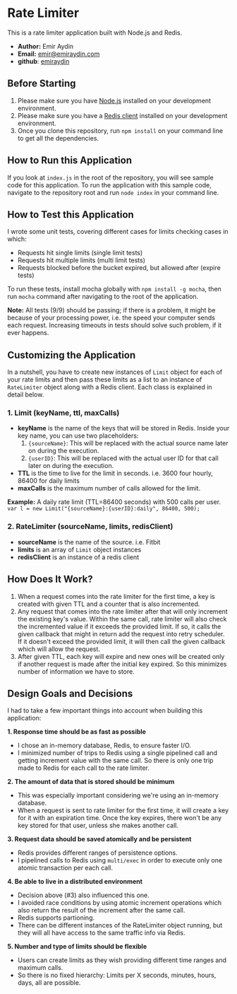 # Rate Limiter
This is a rate limiter application built with Node.js and Redis.

* **Author:** Emir Aydin
* **Email:** emir@emiraydin.com
* **github**: [emiraydin](http://github.com/emiraydin)

## Before Starting
1. Please make sure you have [Node.js](http://nodejs.org/download/) installed on your development environment.
2. Please make sure you have a [Redis client](http://redis.io/download) installed on your development environment.
3. Once you clone this repository, run `npm install` on your command line to get all the dependencies.


## How to Run this Application
If you look at `index.js` in the root of the repository, you will see sample code for this application.
To run the application with this sample code, navigate to the repository root and run `node index` in your command line.


## How to Test this Application
I wrote some unit tests, covering different cases for limits checking cases in which:

* Requests hit single limits (single limit tests)
* Requests hit multiple limits (multi limit tests)
* Requests blocked before the bucket expired, but allowed after (expire tests)

To run these tests, install mocha globally with `npm install -g mocha`, then run `mocha` command after navigating to the root of the application.

**Note:** All tests (9/9) should be passing; if there is a problem, it might be because of your processing power, i.e. the speed your computer sends each request. Increasing timeouts in tests should solve such problem, if it ever happens.


## Customizing the Application
In a nutshell, you have to create new instances of `Limit` object for each of your rate limits and then pass these limits as a list to an instance of `RateLimiter` object along with a Redis client. Each class is explained in detail below.

### 1. Limit (keyName, ttl, maxCalls)
* **keyName** is the name of the keys that will be stored in Redis. Inside your key name, you can use two placeholders:
    1. `{sourceName}`: This will be replaced with the actual source name later on during the execution.
    2. `{userID}`: This will be replaced with the actual user ID for that call later on during the execution.
* **TTL** is the time to live for the limit in seconds. i.e. 3600 four hourly, 86400 for daily limits
* **maxCalls** is the maximum number of calls allowed for the limit.

**Example:** A daily rate limit (TTL=86400 seconds) with 500 calls per user.
`var l = new Limit("{sourceName}:{userID}:daily", 86400, 500);`

### 2. RateLimiter (sourceName, limits, redisClient)
* **sourceName** is the name of the source. i.e. Fitbit
* **limits** is an array of `Limit` object instances
* **redisClient** is an instance of a redis client


## How Does It Work?
1. When a request comes into the rate limiter for the first time, a key is created with given TTL and a counter that is also incremented.
2. Any request that comes into the rate limiter after that will only increment the existing key's value. Within the same call, rate limiter will also check the incremented value if it exceeds the provided limit. If so, it calls the given callback that might in return add the request into retry scheduler. If it doesn't exceed the provided limit, it will then call the given callback which will allow the request.
3. After given TTL, each key will expire and new ones will be created only if another request is made after the initial key expired. So this minimizes number of information we have to store.


## Design Goals and Decisions
I had to take a few important things into account when building this application:

**1. Response time should be as fast as possible**

* I chose an in-memory database, Redis, to ensure faster I/O.
* I minimized number of trips to Redis using a single pipelined call and getting increment value with the same call. So there is only one trip made to Redis for each call to the rate limiter.

**2. The amount of data that is stored should be minimum**

* This was especially important considering we're using an in-memory database.
* When a request is sent to rate limiter for the first time, it will create a key for it with an expiration time. Once the key expires, there won't be any key stored for that user, unless she makes another call.

**3. Request data should be saved atomically and be persistent**

* Redis provides different ranges of persistence options.
* I pipelined calls to Redis using `multi/exec` in order to execute only one atomic transaction per each call.

**4. Be able to live in a distributed environment**

* Decision above (#3) also influenced this one.
* I avoided race conditions by using atomic increment operations which also return the result of the increment after the same call.
* Redis supports partioning.
* There can be different instances of the RateLimiter object running, but they will all have access to the same traffic info via Redis.

**5. Number and type of limits should be flexible**

* Users can create limits as they wish providing different time ranges and maximum calls.
* So there is no fixed hierarchy: Limits per X seconds, minutes, hours, days, all are  possible.
